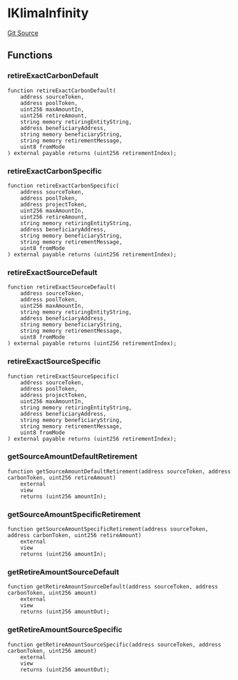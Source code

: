 # IKlimaInfinity
[Git Source](https://github.com/KlimaDAO/klimadao-solidity/blob/b4fb0f4685d5fe4c80ffc162389dfe0abdfe9f39/src/retirement_v1/interfaces/IKlimaInfinity.sol)


## Functions
### retireExactCarbonDefault


```solidity
function retireExactCarbonDefault(
    address sourceToken,
    address poolToken,
    uint256 maxAmountIn,
    uint256 retireAmount,
    string memory retiringEntityString,
    address beneficiaryAddress,
    string memory beneficiaryString,
    string memory retirementMessage,
    uint8 fromMode
) external payable returns (uint256 retirementIndex);
```

### retireExactCarbonSpecific


```solidity
function retireExactCarbonSpecific(
    address sourceToken,
    address poolToken,
    address projectToken,
    uint256 maxAmountIn,
    uint256 retireAmount,
    string memory retiringEntityString,
    address beneficiaryAddress,
    string memory beneficiaryString,
    string memory retirementMessage,
    uint8 fromMode
) external payable returns (uint256 retirementIndex);
```

### retireExactSourceDefault


```solidity
function retireExactSourceDefault(
    address sourceToken,
    address poolToken,
    uint256 maxAmountIn,
    string memory retiringEntityString,
    address beneficiaryAddress,
    string memory beneficiaryString,
    string memory retirementMessage,
    uint8 fromMode
) external payable returns (uint256 retirementIndex);
```

### retireExactSourceSpecific


```solidity
function retireExactSourceSpecific(
    address sourceToken,
    address poolToken,
    address projectToken,
    uint256 maxAmountIn,
    string memory retiringEntityString,
    address beneficiaryAddress,
    string memory beneficiaryString,
    string memory retirementMessage,
    uint8 fromMode
) external payable returns (uint256 retirementIndex);
```

### getSourceAmountDefaultRetirement


```solidity
function getSourceAmountDefaultRetirement(address sourceToken, address carbonToken, uint256 retireAmount)
    external
    view
    returns (uint256 amountIn);
```

### getSourceAmountSpecificRetirement


```solidity
function getSourceAmountSpecificRetirement(address sourceToken, address carbonToken, uint256 retireAmount)
    external
    view
    returns (uint256 amountIn);
```

### getRetireAmountSourceDefault


```solidity
function getRetireAmountSourceDefault(address sourceToken, address carbonToken, uint256 amount)
    external
    view
    returns (uint256 amountOut);
```

### getRetireAmountSourceSpecific


```solidity
function getRetireAmountSourceSpecific(address sourceToken, address carbonToken, uint256 amount)
    external
    view
    returns (uint256 amountOut);
```

